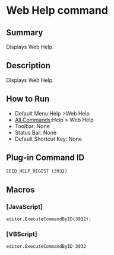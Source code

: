 # Web Help command

## Summary

Displays Web Help.

## Description

Displays Web Help.

## How to Run

- Default Menu:Help \>Web Help
- [All Commands](../tools/all_commands):Help >
Web Help
- Toolbar: None
- Status Bar: None
- Default Shortcut Key: None

## Plug-in Command ID

```
EEID_HELP_REGIST (3932)```

## Macros

### \[JavaScript\]

```
editor.ExecuteCommandByID(3932);
```

### \[VBScript\]

```
editor.ExecuteCommandByID 3932
```

